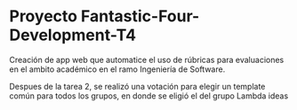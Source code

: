 # Proyecto Fantastic-Four-Development-T4 
Creación de app web que automatice el uso de rúbricas para evaluaciones en el ambito académico en el ramo Ingeniería de Software.

Despues de la tarea 2, se realizó una votación para elegir un template común para todos los grupos, en donde se eligió el del grupo Lambda ideas 
